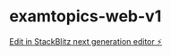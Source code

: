 # examtopics-web-v1

[Edit in StackBlitz next generation editor ⚡️](https://stackblitz.com/~/github.com/zhangcm3581/examtopics-web-v1)